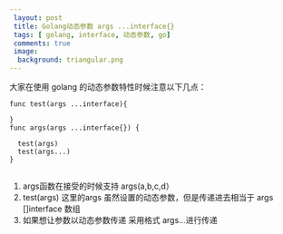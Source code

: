 ```yaml
---
 layout: post
 title: Golang动态参数 args ...interface{}
 tags: [ golang, interface, 动态参数, go]
 comments: true
 image:
  background: triangular.png
---
```


大家在使用 golang 的动态参数特性时候注意以下几点：

```golang
func test(args ...interface){  
  
}  
func args(args ...interface{}) {  
  
  test(args)  
  test(args...)  
}
```

##  
1. args函数在接受的时候支持 args(a,b,c,d）
2. test(args) 这里的args 虽然设置的动态参数，但是传递进去相当于 args []interface  数组
3. 如果想让参数以动态参数传递 采用格式 args...进行传递



